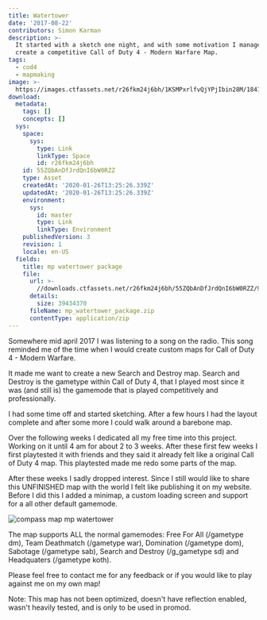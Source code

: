 ```yaml
---
title: Watertower
date: '2017-08-22'
contributors: Simon Karman
description: >-
  It started with a sketch one night, and with some motivation I managed to
  create a competitive Call of Duty 4 - Modern Warfare Map.
tags:
  - cod4
  - mapmaking
image: >-
  https://images.ctfassets.net/r26fkm24j6bh/1KSMPxrlfvQjYPjIbin28M/18413e989fd6f7cfb406e58ce99435c4/loadscreen_mp_watertower.png
download:
  metadata:
    tags: []
    concepts: []
  sys:
    space:
      sys:
        type: Link
        linkType: Space
        id: r26fkm24j6bh
    id: 55ZQbAnDfJrdQnI6bW0RZZ
    type: Asset
    createdAt: '2020-01-26T13:25:26.339Z'
    updatedAt: '2020-01-26T13:25:26.339Z'
    environment:
      sys:
        id: master
        type: Link
        linkType: Environment
    publishedVersion: 3
    revision: 1
    locale: en-US
  fields:
    title: mp watertower package
    file:
      url: >-
        //downloads.ctfassets.net/r26fkm24j6bh/55ZQbAnDfJrdQnI6bW0RZZ/98f5e256a492b8bef6803b47044c76bc/mp_watertower_package.zip
      details:
        size: 39434370
      fileName: mp_watertower_package.zip
      contentType: application/zip
---
```


Somewhere mid april 2017 I was listening to a song on the radio. This song reminded me of the time when I would create custom maps for Call of Duty 4 - Modern Warfare.

It made me want to create a new Search and Destroy map. Search and Destroy is the gametype within Call of Duty 4, that I played most since it was (and still is) the gamemode that is played competitively and professionally.

I had some time off and started sketching. After a few hours I had the layout complete and after some more I could walk around a barebone map.

Over the following weeks I dedicated all my free time into this project. Working on it until 4 am for about 2 to 3 weeks. After these first few weeks I first playtested it with friends and they said it already felt like a original Call of Duty 4 map. This playtested made me redo some parts of the map.

After these weeks I sadly dropped interest. Since I still would like to share this UNFINISHED map with the world I felt like publishing it on my website. Before I did this I added a minimap, a custom loading screen and support for a all other default gamemode.

![compass map mp watertower](//images.ctfassets.net/r26fkm24j6bh/4qT6G0iYDDEYF7B4ywgaI1/0dd475cbd3d55a4b194203053676f851/compass_map_mp_watertower.png)

The map supports ALL the normal gamemodes: Free For All (/gametype dm), Team Deathmatch (/gametype war), Domination (/gametype dom), Sabotage (/gametype sab), Search and Destroy (/g_gametype sd) and Headquaters (/gametype koth).

Please feel free to contact me for any feedback or if you would like to play against me on my own map!

Note: This map has not been optimized, doesn't have reflection enabled, wasn't heavily tested, and is only to be used in promod.